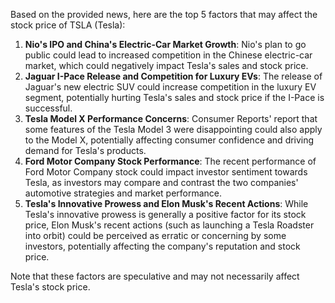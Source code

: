 Based on the provided news, here are the top 5 factors that may affect the stock price of TSLA (Tesla):

1. **Nio's IPO and China's Electric-Car Market Growth**: Nio's plan to go public could lead to increased competition in the Chinese electric-car market, which could negatively impact Tesla's sales and stock price.
2. **Jaguar I-Pace Release and Competition for Luxury EVs**: The release of Jaguar's new electric SUV could increase competition in the luxury EV segment, potentially hurting Tesla's sales and stock price if the I-Pace is successful.
3. **Tesla Model X Performance Concerns**: Consumer Reports' report that some features of the Tesla Model 3 were disappointing could also apply to the Model X, potentially affecting consumer confidence and driving demand for Tesla's products.
4. **Ford Motor Company Stock Performance**: The recent performance of Ford Motor Company stock could impact investor sentiment towards Tesla, as investors may compare and contrast the two companies' automotive strategies and market performance.
5. **Tesla's Innovative Prowess and Elon Musk's Recent Actions**: While Tesla's innovative prowess is generally a positive factor for its stock price, Elon Musk's recent actions (such as launching a Tesla Roadster into orbit) could be perceived as erratic or concerning by some investors, potentially affecting the company's reputation and stock price.

Note that these factors are speculative and may not necessarily affect Tesla's stock price.
